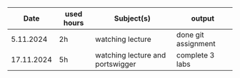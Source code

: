 
|Date |  used hours | Subject(s)| output |
| ------------- | ------------- | ------------- | ------------- |
|5.11.2024 | 2h  | watching lecture  | done git assignment   |
|17.11.2024 | 5h  | watching lecture and portswigger | complete 3 labs  |
